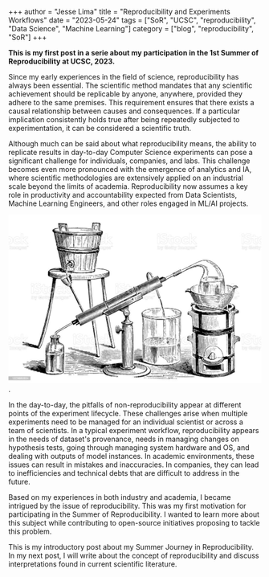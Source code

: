 +++
author = "Jesse Lima"
title = "Reproducibility and Experiments Workflows"
date = "2023-05-24"
tags = ["SoR", "UCSC", "reproducibility", "Data Science", "Machine Learning"]
category = ["blog", "reproducibility", "SoR"]
+++


__This is my first post in a serie about my participation in the 1st Summer of Reproducibility at UCSC, 2023.__


Since my early experiences in the field of science, reproducibility has always been essential. The scientific method mandates that any scientific achievement should be replicable by anyone, anywhere, provided they adhere to the same premises. This requirement ensures that there exists a causal relationship between causes and consequences. If a particular implication consistently holds true after being repeatedly subjected to experimentation, it can be considered a scientific truth.

Although much can be said about what reproducibility means, the ability to replicate results in day-to-day Computer Science experiments can pose a significant challenge for individuals, companies, and labs. This challenge becomes even more pronounced with the emergence of analytics and IA, where scientific methodologies are extensively applied on an industrial scale beyond the limits of academia. Reproducibility now assumes a key role in productivity and accountability expected from Data Scientists, Machine Learning Engineers, and other roles engaged in ML/AI projects.

![Experiments](../../static/images/pipeline1.png "Experiments").

In the day-to-day, the pitfalls of non-reproducibility appear at different points of the experiment lifecycle. These challenges arise when multiple experiments need to be managed for an individual scientist or across a team of scientists. In a typical experiment workflow, reproducibility appears in the needs of dataset's provenance, needs in managing changes on hypothesis tests, going through managing system hardware and OS, and dealing with outputs of model instances. In academic environments, these issues can result in mistakes and inaccuracies. In companies, they can lead to inefficiencies and technical debts that are difficult to address in the future.

Based on my experiences in both industry and academia, I became intrigued by the issue of reproducibility. This was my first motivation for participating in the Summer of Reproducibility. I wanted to learn more about this subject while contributing to open-source initiatives proposing to tackle this problem.

This is my introductory post about my Summer Journey in Reproducibility. In my next post, I will write about the concept of reproducibility and discuss interpretations found in current scientific literature.